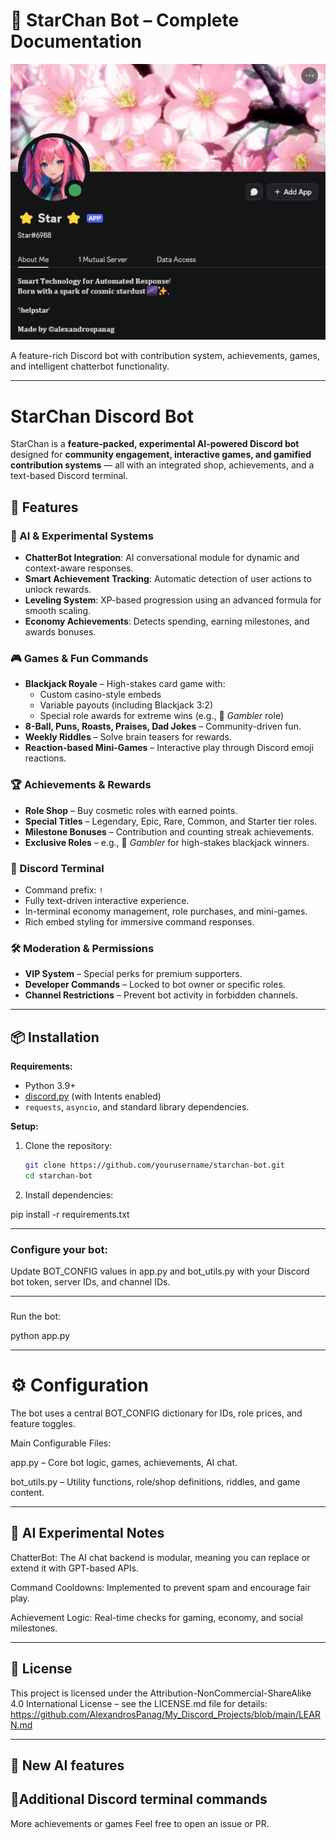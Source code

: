 # 🌟 StarChan Bot – Complete Documentation

![StarChan Logo](https://raw.githubusercontent.com/AlexandrosPanag/My_Discord_Projects/refs/heads/main/STAR/STAR.png)

A feature-rich Discord bot with contribution system, achievements, games, and intelligent chatterbot functionality.

---
# StarChan Discord Bot

StarChan is a **feature-packed, experimental AI-powered Discord bot** designed for **community engagement, interactive games, and gamified contribution systems** — all with an integrated shop, achievements, and a text-based Discord terminal.

## 🚀 Features

### 🤖 AI & Experimental Systems
- **ChatterBot Integration**: AI conversational module for dynamic and context-aware responses.
- **Smart Achievement Tracking**: Automatic detection of user actions to unlock rewards.
- **Leveling System**: XP-based progression using an advanced formula for smooth scaling.
- **Economy Achievements**: Detects spending, earning milestones, and awards bonuses.

### 🎮 Games & Fun Commands
- **Blackjack Royale** – High-stakes card game with:
  - Custom casino-style embeds
  - Variable payouts (including Blackjack 3:2)
  - Special role awards for extreme wins (e.g., 🎲 *Gambler* role)
- **8-Ball, Puns, Roasts, Praises, Dad Jokes** – Community-driven fun.
- **Weekly Riddles** – Solve brain teasers for rewards.
- **Reaction-based Mini-Games** – Interactive play through Discord emoji reactions.

### 🏆 Achievements & Rewards
- **Role Shop** – Buy cosmetic roles with earned points.
- **Special Titles** – Legendary, Epic, Rare, Common, and Starter tier roles.
- **Milestone Bonuses** – Contribution and counting streak achievements.
- **Exclusive Roles** – e.g., 🎲 *Gambler* for high-stakes blackjack winners.

### 💬 Discord Terminal
- Command prefix: `!`
- Fully text-driven interactive experience.
- In-terminal economy management, role purchases, and mini-games.
- Rich embed styling for immersive command responses.

### 🛠️ Moderation & Permissions
- **VIP System** – Special perks for premium supporters.
- **Developer Commands** – Locked to bot owner or specific roles.
- **Channel Restrictions** – Prevent bot activity in forbidden channels.

---

## 📦 Installation

**Requirements:**
- Python 3.9+
- [discord.py](https://github.com/Rapptz/discord.py) (with Intents enabled)
- `requests`, `asyncio`, and standard library dependencies.

**Setup:**
1. Clone the repository:
   ```bash
   git clone https://github.com/yourusername/starchan-bot.git
   cd starchan-bot

2. Install dependencies:

pip install -r requirements.txt

---
### Configure your bot:

Update BOT_CONFIG values in app.py and bot_utils.py with your Discord bot token, server IDs, and channel IDs.

---
###
Run the bot:

python app.py

---
# ⚙️ Configuration

The bot uses a central BOT_CONFIG dictionary for IDs, role prices, and feature toggles.

Main Configurable Files:

app.py – Core bot logic, games, achievements, AI chat.

bot_utils.py – Utility functions, role/shop definitions, riddles, and game content.

---
## 🧠 AI Experimental Notes

ChatterBot: The AI chat backend is modular, meaning you can replace or extend it with GPT-based APIs.

Command Cooldowns: Implemented to prevent spam and encourage fair play.

Achievement Logic: Real-time checks for gaming, economy, and social milestones.

---
## 📜 License

This project is licensed under the Attribution-NonCommercial-ShareAlike 4.0 International License – see the LICENSE.md
 file for details: https://github.com/AlexandrosPanag/My_Discord_Projects/blob/main/LEARN.md


---
## 🤖 New AI features

## 🤖Additional Discord terminal commands

More achievements or games
Feel free to open an issue or PR.

